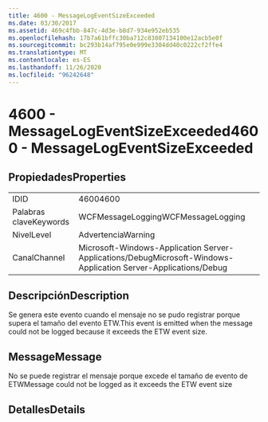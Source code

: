 ```yaml
---
title: 4600 - MessageLogEventSizeExceeded
ms.date: 03/30/2017
ms.assetid: 469c4fbb-847c-4d3e-b8d7-934e952eb535
ms.openlocfilehash: 17b7a61bffc30ba712c83807134100e12acb5e0f
ms.sourcegitcommit: bc293b14af795e0e999e3304dd40c0222cf2ffe4
ms.translationtype: MT
ms.contentlocale: es-ES
ms.lasthandoff: 11/26/2020
ms.locfileid: "96242648"
---
```

# <a name="4600---messagelogeventsizeexceeded"></a><span data-ttu-id="ed15e-102">4600 - MessageLogEventSizeExceeded</span><span class="sxs-lookup"><span data-stu-id="ed15e-102">4600 - MessageLogEventSizeExceeded</span></span>

## <a name="properties"></a><span data-ttu-id="ed15e-103">Propiedades</span><span class="sxs-lookup"><span data-stu-id="ed15e-103">Properties</span></span>  
  
|||  
|-|-|  
|<span data-ttu-id="ed15e-104">ID</span><span class="sxs-lookup"><span data-stu-id="ed15e-104">ID</span></span>|<span data-ttu-id="ed15e-105">4600</span><span class="sxs-lookup"><span data-stu-id="ed15e-105">4600</span></span>|  
|<span data-ttu-id="ed15e-106">Palabras clave</span><span class="sxs-lookup"><span data-stu-id="ed15e-106">Keywords</span></span>|<span data-ttu-id="ed15e-107">WCFMessageLogging</span><span class="sxs-lookup"><span data-stu-id="ed15e-107">WCFMessageLogging</span></span>|  
|<span data-ttu-id="ed15e-108">Nivel</span><span class="sxs-lookup"><span data-stu-id="ed15e-108">Level</span></span>|<span data-ttu-id="ed15e-109">Advertencia</span><span class="sxs-lookup"><span data-stu-id="ed15e-109">Warning</span></span>|  
|<span data-ttu-id="ed15e-110">Canal</span><span class="sxs-lookup"><span data-stu-id="ed15e-110">Channel</span></span>|<span data-ttu-id="ed15e-111">Microsoft-Windows-Application Server-Applications/Debug</span><span class="sxs-lookup"><span data-stu-id="ed15e-111">Microsoft-Windows-Application Server-Applications/Debug</span></span>|  
  
## <a name="description"></a><span data-ttu-id="ed15e-112">Descripción</span><span class="sxs-lookup"><span data-stu-id="ed15e-112">Description</span></span>  

 <span data-ttu-id="ed15e-113">Se genera este evento cuando el mensaje no se pudo registrar porque supera el tamaño del evento ETW.</span><span class="sxs-lookup"><span data-stu-id="ed15e-113">This event is emitted when the message could not be logged because it exceeds the ETW event size.</span></span>  
  
## <a name="message"></a><span data-ttu-id="ed15e-114">Message</span><span class="sxs-lookup"><span data-stu-id="ed15e-114">Message</span></span>  

 <span data-ttu-id="ed15e-115">No se puede registrar el mensaje porque excede el tamaño de evento de ETW</span><span class="sxs-lookup"><span data-stu-id="ed15e-115">Message could not be logged as it exceeds the ETW event size</span></span>  
  
## <a name="details"></a><span data-ttu-id="ed15e-116">Detalles</span><span class="sxs-lookup"><span data-stu-id="ed15e-116">Details</span></span>
